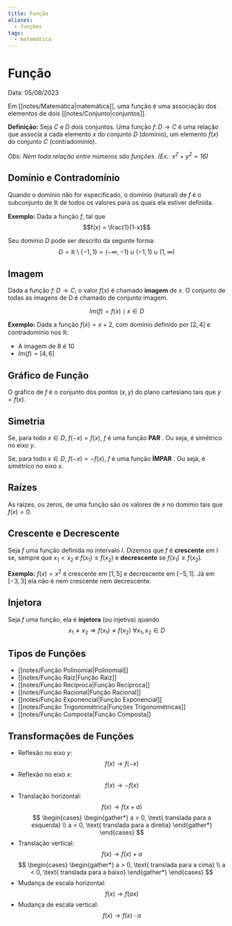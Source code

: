 ```yaml
---
title: Função
aliases:
  - funções
tags:
  - matemática
---
```

# Função

Data: 05/08/2023

Em [[notes/Matemática|matemática]], uma função é uma associação dos elementos de dois [[notes/Conjunto|conjuntos]].

**Definição:** Seja $C$ e $D$ dois conjuntos. Uma função $f\colon D \to C$ é uma relação que associa a cada elemento $x$ do conjunto $D$ (domínio), um elemento $f(x)$ do conjunto $C$ (contradomínio).

*Obs: Nem toda relação entre números são funções. (Ex.: $x^2 + y^2 = 16$)*

## Domínio e Contradomínio

Quando o domínio não for especificado, o domínio (natural) de $f$ é o subconjunto de $\mathbb{R}$ de todos os valores para os quais ela estiver definida.

**Exemplo:** Dada a função $f$, tal que
$$f(x) = \frac{1}{1-x}$$

Seu domínio $D$ pode ser descrito da segunte forma:
$$D = \mathbb{R} \setminus \{-1, 1\} = (-\infty, -1)\cup(-1, 1)\cup(1, \infty)$$

## Imagem

Dada a função $f\colon D \to C$, o valor $f(x)$ é chamado **imagem** de $x$. O conjunto de todas as imagens de D é chamado de conjunto imagem.

$$Im(f) = {f(x) \mid x \in D}$$

**Exemplo:** Dada a função $f(x) = x+2$, com domínio definido por $[2, 4]$ e contradomínio nos $\mathbb{R}$:

- A imagem de 8 é 10
- $Im(f) = [4,6]$

## Gráfico de Função

O gráfico de $f$ é o conjunto dos pontos $(x,y)$ do plano cartesiano tais que $y = f(x)$.

## Simetria

Se, para todo $x \in D$, $f(-x) = f(x)$, $f$ é uma função **PAR** . Ou seja, é simétrico no eixo $y$.

Se, para todo $x \in D$, $f(-x) = -f(x)$, $f$ é uma função **ÍMPAR** . Ou seja, é simétrico no eixo $x$.

## Raízes

As raízes, ou zeros, de uma função são os valores de $x$ no domínio tais que $f(x) = 0$.

## Crescente e Decrescente

Seja $f$ uma função definida no intervalo $I$. Dizemos que $f$ é **crescente** em $I$ se, sempre que $x_1 < x_2$ e $f(x_1) \leq f(x_2)$ e **decrescente** se $f(x_1) \geq f(x_2)$.

**Exemplo:** $f(x) = x^2$ é crescente em $[1, 5]$ e decrescente em $[-5, 1]$. Já em $[-3, 3]$ ela não é nem crescente nem decrescente.

## Injetora

Seja $f$ uma função, ela é **injetora** (ou injetiva) quando
$$x_1 \ne x_2 \Rightarrow f(x_1) \ne f(x_2) \ \forall x_1, x_2 \in D$$

## Tipos de Funções

- [[notes/Função Polinomial|Polinomial]]
- [[notes/Função Raiz|Função Raiz]]
- [[notes/Função Recíproca|Função Recíproca]]
- [[notes/Função Racional|Função Racional]]
- [[notes/Função Exponencial|Função Exponencial]]
- [[notes/Função Trigonométrica|Funções Trigonométricas]]
- [[notes/Função Composta|Função Composta]]


## Transformações de Funções

- Reflexão no eixo $y$:
$$f(x) \to f(-x)$$
- Reflexão no eixo $x$:
$$f(x) \to -f(x)$$
- Translação horizontal:
$$f(x) \to f(x + a)$$
$$
\begin{cases}
\begin{gather*}
a > 0, \text{ translada para a esquerda} \\
a < 0, \text{ translada para a direita}
\end{gather*}
\end{cases}
$$
- Translação vertical:
$$f(x) \to f(x) + a$$
$$
\begin{cases}
\begin{gather*}
a > 0, \text{ translada para a cima} \\
a < 0, \text{ translada para a baixo}
\end{gather*}
\end{cases}
$$
- Mudança de escala horizontal:
$$f(x) \to f(ax)$$
- Mudança de escala vertical:
$$f(x) \to f(x) \cdot a$$